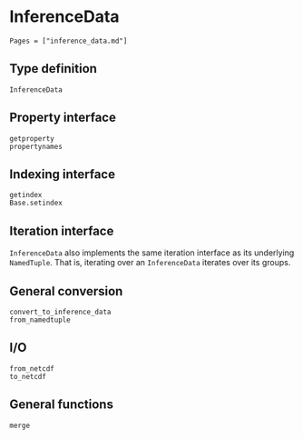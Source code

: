 # InferenceData

```@index
Pages = ["inference_data.md"]
```

## Type definition

```@docs
InferenceData
```

## Property interface

```@docs
getproperty
propertynames
```

## Indexing interface

```@docs
getindex
Base.setindex
```

## Iteration interface

`InferenceData` also implements the same iteration interface as its underlying `NamedTuple`.
That is, iterating over an `InferenceData` iterates over its groups.

## General conversion

```@docs
convert_to_inference_data
from_namedtuple
```

## I/O

```@docs
from_netcdf
to_netcdf
```

## General functions

```@docs
merge
```
